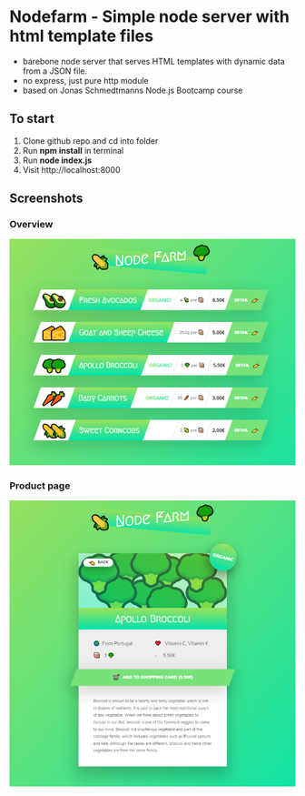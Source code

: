 # Nodefarm - Simple node server with html template files

- barebone node server that serves HTML templates with dynamic data from a JSON file.
- no express, just pure http module
- based on Jonas Schmedtmanns Node.js Bootcamp course

## To start

1. Clone github repo and cd into folder
2. Run **npm install** in terminal
3. Run **node index.js**
4. Visit http://localhost:8000

## Screenshots

### Overview

![](./screenshots/overview.png)

### Product page

![](./screenshots/product.png)
